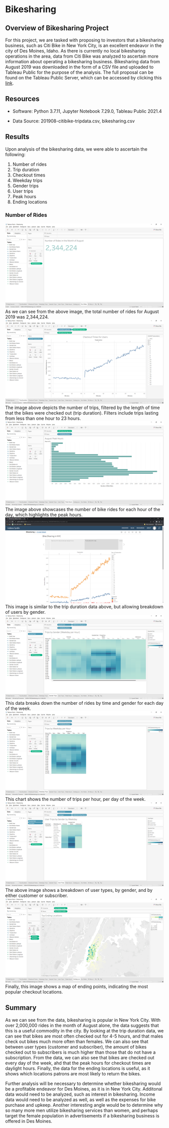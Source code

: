 # Bikesharing

## Overview of Bikesharing Project

For this project, we are tasked with proposing to investors that a bikesharing business, such as Citi Bike in New York City, is an excellent endeavor in the city of Des Moines, Idaho.  As there is currently no local bikesharing operations in the area, data from Citi Bike was analyzed to ascertain more information about operating a bikesharing business. Bikesharing data from August 2019 was downloaded in the form of a CSV file and uploaded to Tableau Public for the purpose of the analysis.  The full proposal can be found on the Tableau Public Server, which can be accessed by clicking this [link](https://public.tableau.com/app/profile/crystal.tallent/viz/Bikesharing_16456548744410/Story1?publish=yes).

## Resources

* Software: Python 3.7.11, Jupyter Notebook 7.29.0, Tableau Public 2021.4

* Data Source: 201908-citibike-tripdata.csv, bikesharing.csv

## Results

Upon analysis of the bikesharing data, we were able to ascertain the following:

1. Number of rides
2. Trip duration
3. Checkout times
4. Weekday trips
5. Gender trips
6. User trips
7. Peak hours
8. Ending locations

### Number of Rides

<img src="https://github.com/crtallent/bikesharing/blob/main/Images/No.%20Rides.png"/>
As we can see from the above image, the total number of rides for August 2019 was 2,344,224.

<img src="https://github.com/crtallent/bikesharing/blob/main/Images/TripDuration.png"/>
The image above depicts the number of trips, filtered by the length of time that the bikes were checked out (trip duration).  Filters include trips lasting from less than one hour to 23 hours.  

<img src="https://github.com/crtallent/bikesharing/blob/main/Images/PeakHours.png"/>
The image above showcases the number of bike rides for each hour of the day, which highlights the peak hours.

<img src="https://github.com/crtallent/bikesharing/blob/main/Images/Checkout.png"/>
This image is similar to the trip duration data above, but allowing breakdown of users by gender.

<img src="https://github.com/crtallent/bikesharing/blob/main/Images/GenderTrips.png"/>
This data breaks down the number of rides by time and gender for each day of the week.

<img src="https://github.com/crtallent/bikesharing/blob/main/Images/WeekdayTrips.png"/>
This chart shows the number of trips per hour, per day of the week.

<img src="https://github.com/crtallent/bikesharing/blob/main/Images/UserTrips.png"/>
The above image shows a breakdown of user types, by gender, and by either customer or subscriber.

<img src="https://github.com/crtallent/bikesharing/blob/main/Images/EndingLoc.png"/>
Finally, this image shows a map of ending points, indicating the most popular checkout locations.

## Summary

As we can see from the data, bikesharing is popular in New York City.  With over 2,000,000 rides in the month of August alone, the data suggests that this is a useful commodity in the city.  By looking at the trip duration data, we can see that bikes are most often checked out for 4-5 hours, and that males check out bikes much more often than females. We can also see that between user types (customer and subscriber), the amount of bikes checked out to subscribers is much higher than those that do not have a subscription.  From the data, we can also see that bikes are checked out every day of the week, ahd that the peak hours for checkout times are daylight hours.  Finally, the data for the ending locations is useful, as it shows which locations patrons are most likely to return the bikes.

Further analysis will be necessary to determine whether bikesharing would be a profitable endeavor for Des Moines, as it is in New York City.  Additonal data would need to be analyzed, such as interest in bikesharing.  Income data would need to be analyzed as well, as well as the expenses for bike purchase and upkeep.  Another interesting angle would be to determine why so many more men utilize bikesharing services than women, and perhaps target the female population in advertisements if a bikesharing business is offered in Des Moines. 
